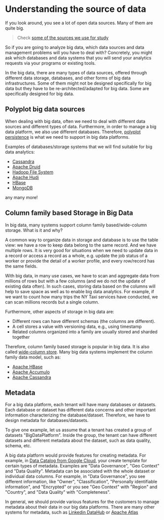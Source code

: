 # Understanding the source of data

If you look around, you see a lot of open data sources. Many of them are quite big.
>Check [some of the sources we use for study](https://version.aalto.fi/gitlab/bigdataplatforms/cs-e4640/-/blob/master/data/README.md)

So if you are going to analyze big data, which data sources and data management problems will you have to deal with? Concretely, you might ask which databases and data systems that you will send your analytics requests via your programs or existing tools.

In the big data, there are many types of data sources, offered through different data storage, databases, and other forms of big data infrastructures. Some of them might not be designed specifically for big data but they have to be re-architected/adapted for big data. Some are specifically designed for big data.


## Polyplot big data sources
When dealing with big data, often we need to deal with different data sources and different types of data. Furthermore, in order to manage a big data platform, we also use different databases. Therefore, [polyplot persistence](https://en.wikipedia.org/wiki/Polyglot_persistence) is what we need to support in big data platforms.

Examples of databases/storage systems that we will find suitable for big data analytics:
* [Cassandra](https://cassandra.apache.org/)
* [Apache Druid](https://druid.apache.org/)
* [Hadoop File System](https://hadoop.apache.org/)
* [Apache Hudi](https://hudi.apache.org/)
* [HBase](https://hbase.apache.org/)
* [MongoDB](https://www.mongodb.com/)

any many more!

## Column family based Storage in Big Data
In big data, many systems support column family based/wide-column storage. What is it and why?

A common way to organize data in storage and database is to use the table view: we have a row to keep data belong to the same record. And we have multiple rows. It is very good for situations when we need to update data in a record or access a record as a whole, e.g. update the job status of a worker or provide the detail of a worker profile, and every row/record has  the same fields.

With big data, in many use cases, we have to scan and aggregate data from millions of rows but with a few columns (and we do not the update of existing data often). In such cases, storing data based on the columns will help to save space as well as to enable big data analytics. For example, if we want to count how many trips the NY Taxi services have conducted, we can scan millions records but a single column.

Furthermore, other aspects of storage in big data are:
* Different rows can have different schemas (the columns are different).
* A cell stores a value with versioning data, e.g., using timestamp
* Related columns organized into a family are usually stored and sharded together

Therefore, column family based storage is popular in big data. It is also called [wide-column store](https://en.wikipedia.org/wiki/Wide-column_store). Many big data systems implement the column family data model, such as:
  * [ Apache HBase](https://www.slideshare.net/larsgeorge/hbase-in-practice)
  * [Apache Accumulo](https://accumulo.apache.org/docs/2.x/getting-started/table_design)
  * [Apache Cassandra](https://cassandra.apache.org/_/index.html)


## Metadata

For a big data platform, each tenant will have many databases or datasets. Each database or dataset has different data concerns and other important information characterizing the database/dataset. Therefore, we have to design metadata for databases/datasets.

To give one example, let us assume that a tenant has created a group of datasets "BigDataPlatform". Inside the group, the tenant can have different datasets and different metadata about the dataset, such as  data quality, schema, etc.

A big data platform would provide features for creating metadata. For example, in [Data Catalog from Google Cloud](https://cloud.google.com/data-catalog), your create template for certain types of metadata. Examples are "Data Governance", "Geo Context" and "Data Quality". Metadata can be associated with the whole dataset or individual data columns. For example, in "Data Governance", you see different information, like "Owner", "Classification", "Personally identifiable information", and "Encrypted" or you see "Geo Context" with "Region" and "Country", and "Data Quality" with  "Completeness".

In general, we should provide various features for the customers to manage metadata about their data in our big data platforms. There are many other systems for metadata, such as [Linkedin DataHub](https://github.com/linkedin/datahub) or [Apache Atlas](https://atlas.apache.org/#/)
